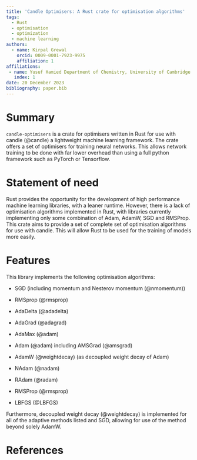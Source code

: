 ```yaml
---
title: 'Candle Optimisers: A Rust crate for optimisation algorithms'
tags:
  - Rust
  - optimisation
  - optimization
  - machine learning
authors:
  - name: Kirpal Grewal
    orcid: 0009-0001-7923-9975
    affiliation: 1
affiliations:
 - name: Yusuf Hamied Department of Chemistry, University of Cambridge
   index: 1
date: 20 December 2023
bibliography: paper.bib
---
```


# Summary

`candle-optimisers` is a crate for optimisers written in Rust for use with candle (@candle) a lightweight machine learning framework. The crate offers a set of
optimisers for training neural networks. This allows network training to be done with far lower overhead than using a full python framework such as PyTorch or Tensorflow.

# Statement of need

Rust provides the opportunity for the development of high performance machine learning libraries, with a leaner runtime. However, there is a lack of optimisation algorithms implemented in Rust,
with libraries currently implementing only some combination of Adam, AdamW, SGD and RMSProp.
This crate aims to provide a set of complete set of optimisation algorithms for use with candle.
This will allow Rust to be used for the training of models more easily.

# Features

This library implements the following optimisation algorithms:

* SGD (including momentum and Nesterov momentum (@nmomentum))

* RMSprop (@rmsprop)

* AdaDelta (@adadelta)

* AdaGrad (@adagrad)

* AdaMax (@adam)

* Adam (@adam) including AMSGrad (@amsgrad)

* AdamW (@weightdecay) (as decoupled weight decay of Adam)

* NAdam (@nadam)

* RAdam (@radam)

* RMSProp (@rmsprop)

* LBFGS (@LBFGS)

Furthermore, decoupled weight decay (@weightdecay) is implemented for all of the adaptive methods listed and SGD,
allowing for use of the method beyond solely AdamW.

# References